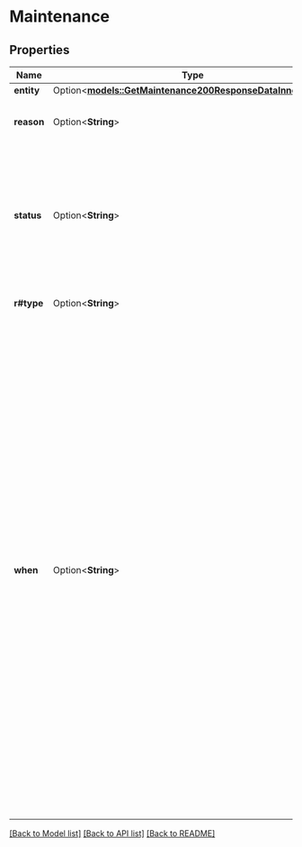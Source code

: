 # Maintenance

## Properties

Name | Type | Description | Notes
------------ | ------------- | ------------- | -------------
**entity** | Option<[**models::GetMaintenance200ResponseDataInnerEntity**](get_maintenance_200_response_data_inner_entity.md)> |  | [optional]
**reason** | Option<**String**> | The reason maintenance is being performed. | [optional]
**status** | Option<**String**> | __Filterable__ The maintenance status.  Maintenance progresses in the following sequence: pending, started, then completed. | [optional]
**r#type** | Option<**String**> | __Filterable__ The type of maintenance. | [optional]
**when** | Option<**String**> | __Filterable__ When the maintenance will begin.  [Filterable](https://techdocs.akamai.com/linode-api/reference/filtering-and-sorting) with the following parameters:  - A single value in date-time string format (`%Y-%m-%dT%H:%M:%S`), which returns only matches to that value.  - A dictionary containing pairs of inequality operator string keys (`+or`, `+gt`, `+gte`, `+lt`, `+lte`, or `+neq`) and single date-time string format values (`%Y-%m-%dT%H:%M:%S`). `+or` accepts an array of values that may consist of single date-time strings or dictionaries of inequality operator pairs. | [optional]

[[Back to Model list]](../README.md#documentation-for-models) [[Back to API list]](../README.md#documentation-for-api-endpoints) [[Back to README]](../README.md)


